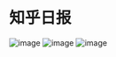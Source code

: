 # 知乎日报

![image](https://github.com/tanyanghzsd/IZhihu/tree/master/raw/1.jpg)
![image](https://github.com/tanyanghzsd/IZhihu/tree/master/raw/2.jpg)
![image](https://github.com/tanyanghzsd/IZhihu/tree/master/raw/3.jpg)
